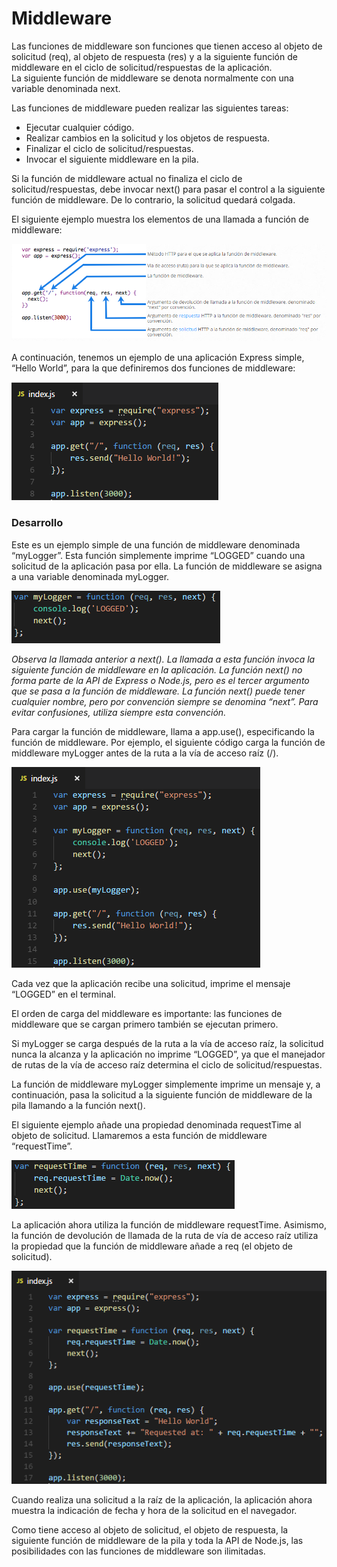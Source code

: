 # Middleware

Las funciones de middleware son funciones que tienen acceso al objeto de solicitud (req), al objeto de respuesta (res) y a la siguiente 
función de middleware en el ciclo de solicitud/respuestas de la aplicación.<br />
La siguiente función de middleware se denota normalmente con una variable denominada next.

Las funciones de middleware pueden realizar las siguientes tareas:

- Ejecutar cualquier código.
- Realizar cambios en la solicitud y los objetos de respuesta.
- Finalizar el ciclo de solicitud/respuestas.
- Invocar el siguiente middleware en la pila.

Si la función de middleware actual no finaliza el ciclo de solicitud/respuestas, debe invocar next() para pasar el control a la siguiente 
función de middleware. De lo contrario, la solicitud quedará colgada.

El siguiente ejemplo muestra los elementos de una llamada a función de middleware:

![Ejemplo middleware](https://github.com/feroviedofernandez/ExpressJS/blob/develop/Tutorial/Resources/Images/ejemplo_middleware.PNG)

A continuación, tenemos un ejemplo de una aplicación Express simple, “Hello World”, para la que definiremos dos funciones de middleware:

![Hello world middleware](https://github.com/feroviedofernandez/ExpressJS/blob/develop/Tutorial/Resources/Images/helloworld_middleware.PNG)

### Desarrollo
Este es un ejemplo simple de una función de middleware denominada “myLogger”. Esta función simplemente imprime “LOGGED” cuando una solicitud de la aplicación pasa por ella. La función de middleware se asigna a una variable denominada myLogger.

![myLogger middleware](https://github.com/feroviedofernandez/ExpressJS/blob/develop/Tutorial/Resources/Images/mylogger_middleware.PNG)

*Observa la llamada anterior a next(). La llamada a esta función invoca la siguiente función de middleware en la aplicación. La función next() no forma parte de la API de Express o Node.js, pero es el tercer argumento que se pasa a la función de middleware. La función next() puede tener cualquier nombre, pero por convención siempre se denomina “next”. Para evitar confusiones, utiliza siempre esta convención.*

Para cargar la función de middleware, llama a app.use(), especificando la función de middleware. Por ejemplo, el siguiente código carga la función de middleware myLogger antes de la ruta a la vía de acceso raíz (/).

![myLogger middleware 2](https://github.com/feroviedofernandez/ExpressJS/blob/develop/Tutorial/Resources/Images/mylogger_middleware_2.PNG)

Cada vez que la aplicación recibe una solicitud, imprime el mensaje “LOGGED” en el terminal.

El orden de carga del middleware es importante: las funciones de middleware que se cargan primero también se ejecutan primero.

Si myLogger se carga después de la ruta a la vía de acceso raíz, la solicitud nunca la alcanza y la aplicación no imprime “LOGGED”, ya que el manejador de rutas de la vía de acceso raíz determina el ciclo de solicitud/respuestas.

La función de middleware myLogger simplemente imprime un mensaje y, a continuación, pasa la solicitud a la siguiente función de middleware de la pila llamando a la función next().

El siguiente ejemplo añade una propiedad denominada requestTime al objeto de solicitud. Llamaremos a esta función de middleware “requestTime”.

![requestTime middleware](https://github.com/feroviedofernandez/ExpressJS/blob/develop/Tutorial/Resources/Images/requestTime_middleware.PNG)

La aplicación ahora utiliza la función de middleware requestTime. Asimismo, la función de devolución de llamada de la ruta de vía de acceso raíz utiliza la propiedad que la función de middleware añade a req (el objeto de solicitud).

![requestTime middleware](https://github.com/feroviedofernandez/ExpressJS/blob/develop/Tutorial/Resources/Images/requestTime_middleware_2.PNG)

Cuando realiza una solicitud a la raíz de la aplicación, la aplicación ahora muestra la indicación de fecha y hora de la solicitud en el navegador.

Como tiene acceso al objeto de solicitud, el objeto de respuesta, la siguiente función de middleware de la pila y toda la API de Node.js, las posibilidades con las funciones de middleware son ilimitadas.
